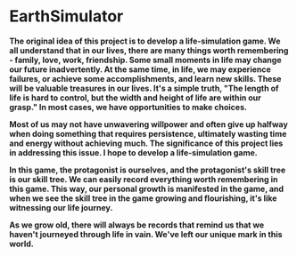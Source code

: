 # EarthSimulator

**The original idea of this project is to develop a life-simulation game. We all understand that in our lives, there are many things worth remembering - family, love, work, friendship. Some small moments in life may change our future inadvertently. At the same time, in life, we may experience failures, or achieve some accomplishments, and learn new skills. These will be valuable treasures in our lives. It's a simple truth, "The length of life is hard to control, but the width and height of life are within our grasp." In most cases, we have opportunities to make choices.**

**Most of us may not have unwavering willpower and often give up halfway when doing something that requires persistence, ultimately wasting time and energy without achieving much. The significance of this project lies in addressing this issue. I hope to develop a life-simulation game.**

**In this game, the protagonist is ourselves, and the protagonist's skill tree is our skill tree. We can easily record everything worth remembering in this game. This way, our personal growth is manifested in the game, and when we see the skill tree in the game growing and flourishing, it's like witnessing our life journey.**

**As we grow old, there will always be records that remind us that we haven't journeyed through life in vain. We've left our unique mark in this world.**




